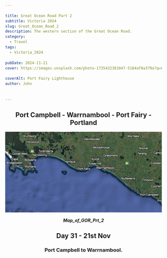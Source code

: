 ```yaml
---

title: Great Ocean Road Part 2
subtitle: Victoria 2024
slug: Great_Ocean_Road_2
description: The western section of the Great Ocean Road. 
category:
  - Travel
tags:
  - Victoria_2024
  
pubDate: 2024-11-21
cover: https://images.unsplash.com/photo-1735432381047-5184af8a379a?q=80&w=2581&auto=format&fit=crop&ixlib=rb-4.0.3&ixid=M3wxMjA3fDB8MHxwaG90by1wYWdlfHx8fGVufDB8fHx8fA%3D%3D

coverAlt: Port Fairy Lighthouse
author: John


---
```


<h2 style="text-align:center; "> Port Campbell - Warrnambool - Port Fairy - Portland </h2>

![img](../../Images/Great_Ocean_Road_Part_2/Map_of_GOR_Prt_2.jpg)
***<p style="text-align:center; ">Map_of_GOR_Prt_2 </p>***

<h2 style="text-align:center; "> Day 31 - 21st Nov</h2>

<h3 style="text-align:center; "> Port Campbell to Warrnambool. </h3>


<!-- ![img](../../Images/Great_Ocean_Road_Part_2/.jpg)
 ***<p style="text-align:center; "> Replace </p>*** -->

 <!-- ![img](../../Images/Great_Ocean_Road_Part_2/.jpg)
 ***<p style="text-align:center; "> Replace </p>*** -->

 <!-- ![img](../../Images/Great_Ocean_Road_Part_2/.jpg)
 ***<p style="text-align:center; "> Replace </p>*** -->

 <!-- ![img](../../Images/Great_Ocean_Road_Part_2/.jpg)
 ***<p style="text-align:center; "> Replace </p>*** -->

 <!-- ![img](../../Images/Great_Ocean_Road_Part_2/.jpg)
 ***<p style="text-align:center; "> Replace </p>*** -->

 <!-- ![img](../../Images/Great_Ocean_Road_Part_2/.jpg)
 ***<p style="text-align:center; "> Replace </p>*** -->

 <!-- ![img](../../Images/Great_Ocean_Road_Part_2/.jpg)
 ***<p style="text-align:center; "> Replace </p>*** -->

 <!-- ![img](../../Images/Great_Ocean_Road_Part_2/.jpg)
 ***<p style="text-align:center; "> Replace </p>*** -->

 <!-- ![img](../../Images/Great_Ocean_Road_Part_2/.jpg)
 ***<p style="text-align:center; "> Replace </p>*** -->

 <!-- ![img](../../Images/Great_Ocean_Road_Part_2/.jpg)
 ***<p style="text-align:center; "> Replace </p>*** -->

 <!-- ![img](../../Images/Great_Ocean_Road_Part_2/.jpg)
 ***<p style="text-align:center; "> Replace </p>*** -->

 <!-- ![img](../../Images/Great_Ocean_Road_Part_2/.jpg)
 ***<p style="text-align:center; "> Replace </p>*** -->

 <!-- ![img](../../Images/Great_Ocean_Road_Part_2/.jpg)
 ***<p style="text-align:center; "> Replace </p>*** -->

 <!-- ![img](../../Images/Great_Ocean_Road_Part_2/.jpg)
 ***<p style="text-align:center; "> Replace </p>*** -->

<!-- ![img](../../Images/Great_Ocean_Road_Part_2/.jpg)
 ***<p style="text-align:center; "> Replace </p>*** -->

 <!-- ![img](../../Images/Great_Ocean_Road_Part_2/.jpg)
 ***<p style="text-align:center; "> Replace </p>*** -->

 <!-- ![img](../../Images/Great_Ocean_Road_Part_2/.jpg)
 ***<p style="text-align:center; "> Replace </p>*** -->

 <!-- ![img](../../Images/Great_Ocean_Road_Part_2/.jpg)
 ***<p style="text-align:center; "> Replace </p>*** -->

 <!-- ![img](../../Images/Great_Ocean_Road_Part_2/.jpg)
 ***<p style="text-align:center; "> Replace </p>*** -->

 <!-- ![img](../../Images/Great_Ocean_Road_Part_2/.jpg)
 ***<p style="text-align:center; "> Replace </p>*** -->

 <!-- ![img](../../Images/Great_Ocean_Road_Part_2/.jpg)
 ***<p style="text-align:center; "> Replace </p>*** -->

 <!-- ![img](../../Images/Great_Ocean_Road_Part_2/.jpg)
 ***<p style="text-align:center; "> Replace </p>*** -->

 <!-- ![img](../../Images/Great_Ocean_Road_Part_2/.jpg)
 ***<p style="text-align:center; "> Replace </p>*** -->

 <!-- ![img](../../Images/Great_Ocean_Road_Part_2/.jpg)
 ***<p style="text-align:center; "> Replace </p>*** -->

 <!-- ![img](../../Images/Great_Ocean_Road_Part_2/.jpg)
 ***<p style="text-align:center; "> Replace </p>*** -->

 <!-- ![img](../../Images/Great_Ocean_Road_Part_2/.jpg)
 ***<p style="text-align:center; "> Replace </p>*** -->

 <!-- ![img](../../Images/Great_Ocean_Road_Part_2/.jpg)
 ***<p style="text-align:center; "> Replace </p>*** -->

 <!-- ![img](../../Images/Great_Ocean_Road_Part_2/.jpg)
 ***<p style="text-align:center; "> Replace </p>*** -->
